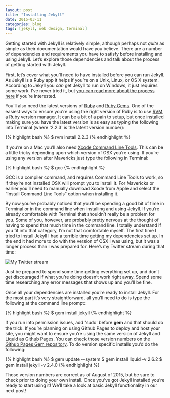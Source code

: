 ```yaml
---
layout: post
title: "Installing Jekyll"
date: 2015-03-11
categories: blog
tags: [jekyll, web design, terminal]
---
```

Getting started with Jekyll is relatively simple, although perhaps not *quite* as simple as their documentation would have you believe. There are a number of dependencies and requirements you have to satisfy before installing and using Jekyll. Let’s explore those dependencies and talk about the process of getting started with Jekyll.

First, let’s cover what you’ll need to have installed before you can run Jekyll. As Jekyll is a Ruby app it helps if you’re on a Unix, Linux, or OS X system. According to Jekyll you *can* get Jekyll to run on Windows, it just requires some work. I’ve never tried it, but [you can read more about the process here](http://jekyll-windows.juthilo.com/ "jekyll for windows") if you’re interested.

You’ll also need the latest versions of [Ruby](https://www.ruby-lang.org "ruby") and [Ruby Gems](https://rubygems.org/ "ruby gems"). One of the easiest ways to ensure you’re using the right version of Ruby is to use [RVM](https://rvm.io "Ruby version manager"), a Ruby version manager. It can be a bit of a pain to setup, but once installed making sure you have the latest version is as easy as typing the following into Terminal (where '2.2.3' is the latest version number):

{% highlight bash %}
$ rvm install 2.2.3
{% endhighlight %}

If you’re on a Mac you’ll also need [Xcode Command Line Tools](https://developer.apple.com/xcode/ "xcode"). This can be a little tricky depending upon which version of OSX you’re using. If you’re using any version after Mavericks just type the following in Terminal:

{% highlight bash %}
$ gcc
{% endhighlight %}

GCC is a compiler command, and requires Command Line Tools to work, so if they’re not installed OSX will prompt you to install it. For Mavericks or earlier you’ll need to manually download Xcode from Apple and select the “Install Command Line Tools” option when installing it. 

By now you’ve probably noticed that you’ll be spending a good bit of time in Terminal or in the command line when installing and using Jekyll. If you’re already comfortable with Terminal that shouldn’t really be a problem for you. Some of you, however, are probably pretty nervous at the thought of having to spend that much time in the command line. I totally understand if you fit into that category, I’m not that comfortable myself. The first time I tried to install Jekyll I had a terrible time getting my dependencies set up. In the end it had more to do with the version of OSX I was using, but it was a longer process than I was prepared for. Here’s my Twitter stream during that time:

![My Twitter stream]({{site.baseurl}}/images/jekyll_install.jpg)

Just be prepared to spend some time getting everything set up, and don’t get discouraged if what you’re doing doesn’t work right away. Spend some time researching any error messages that shows up and you’ll be fine.

Once all your dependencies are installed you’re ready to install Jekyll. For the most part it’s very straightforward, all you’ll need to do is type the following at the command line prompt:

{% highlight bash %}
$ gem install jekyll 
{% endhighlight %}

If you run into permission issues, add 'sudo' before **gem** and that should do the trick. If you’re planning on using Github Pages to deploy and host your site, you might want to ensure you’re using the same version of Jekyll and Liquid as Github Pages. You can check those version numbers on the [Github Pages Gem repository](https://github.com/github/pages-gem/blob/master/lib/github-pages.rb "Github Pages"). To do version specific installs you’d do the following:

{% highlight bash %}
$ gem update --system
$ gem install liquid -v 2.6.2
$ gem install jekyll -v 2.4.0
{% endhighlight %}

Those version numbers are correct as of August of 2015, but be sure to check prior to doing your own install. Once you’ve got Jekyll installed you’re ready to start using it! We’ll take a look at basic Jekyll functionality in our next post!
